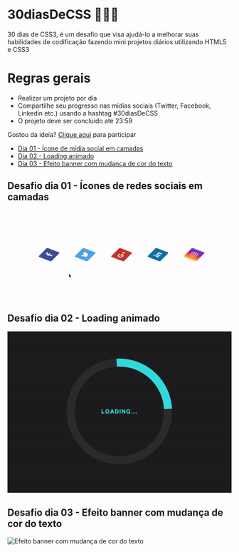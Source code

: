 # 30diasDeCSS 👩🏻‍💻

 30 dias de CSS3, é um desafio que visa ajudá-lo a melhorar suas habilidades de codificação fazendo mini projetos diários utilizando HTML5 e CSS3

# Regras gerais

* Realizar um projeto por dia
* Compartilhe seu progresso nas mídias sociais (Twitter, Facebook, Linkedin etc.) usando a hashtag #30diasDeCSS
* O projeto deve ser concluído até 23:59

Gostou da ideia? 
[Clique aqui](https://github.com/MilenaCarecho/30diasDeCSS/issues/1) para participar

* [Dia 01 - Ícone de mídia social em camadas](#day01)
* [Dia 02 - Loading animado](#day02)
* [Dia 03 - Efeito banner com mudança de cor do texto](#day03)

##  Desafio dia 01 - Ícones de redes sociais em camadas <a name="day01"></a>

![Redes sociais em camadas](./dia_1/social-media-sheets.gif)

##  Desafio dia 02 - Loading animado <a name="day02"></a>

![Loading animado](./dia_2/spinner.gif)

##  Desafio dia 03 - Efeito banner com mudança de cor do texto <a name="day03"></a>

![Efeito banner com mudança de cor do texto](./dia_3/marquee.gif)
